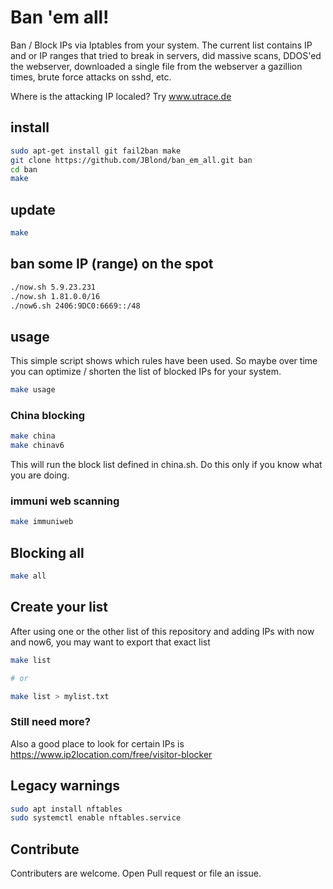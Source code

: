 # Ban 'em all!

Ban / Block IPs via Iptables from your system.
The current list contains IP and or IP ranges that tried to break in servers, did massive scans, DDOS'ed the webserver, downloaded a single file from the webserver a gazillion times, brute force attacks on sshd, etc.

Where is the attacking IP localed? Try www.utrace.de

## install

```bash
sudo apt-get install git fail2ban make
git clone https://github.com/JBlond/ban_em_all.git ban
cd ban
make
```

## update

```bash
make
```

## ban some IP (range) on the spot

```bash
./now.sh 5.9.23.231
./now.sh 1.81.0.0/16
./now6.sh 2406:9DC0:6669::/48
```

## usage

This simple script shows which rules have been used. So maybe over time you can optimize / shorten the list of blocked IPs for your system.

```bash
make usage
```

### China blocking

```bash
make china
make chinav6
```

This will run the block list defined in china.sh. Do this only if you know what you are doing.

### immuni web scanning

```bash
make immuniweb
```

## Blocking all

```bash
make all
```

## Create your list

After using one or the other list of this repository and adding IPs with now and now6, you may want to export that exact list

```bash
make list

# or

make list > mylist.txt 
```

### Still need more?

Also a good place to look for certain IPs is <https://www.ip2location.com/free/visitor-blocker>

## Legacy warnings

```bash
sudo apt install nftables
sudo systemctl enable nftables.service
```

## Contribute

Contributers are welcome. Open Pull request or file an issue.
